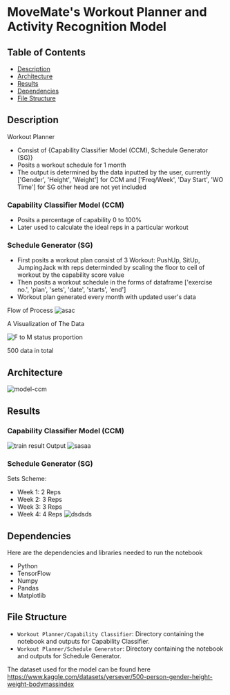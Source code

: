 # MoveMate's Workout Planner and Activity Recognition Model

## Table of Contents
- [Description](#description)
- [Architecture](#architecture)
- [Results](#results)
- [Dependencies](#dependencies)
- [File Structure](#file-structure)

## Description
Workout Planner
* Consist of {Capability Classifier Model (CCM), Schedule Generator (SG)} 
* Posits a workout schedule for 1 month
* The output is determined by the data inputted by the user, currently ['Gender', 'Height', 'Weight'] for CCM and ['Freq/Week', 'Day Start', 'WO Time'] for SG other head are not yet included

### Capability Classifier Model (CCM)
* Posits a percentage of capability 0 to 100% 
* Later used to calculate the ideal reps in a particular workout

### Schedule Generator (SG)
* First posits a workout plan consist of 3 Workout: PushUp, SitUp, JumpingJack with reps determinded by scaling the floor to ceil of workout by the capability score value 
* Then posits a workout schedule in the forms of dataframe ['exercise no.', 'plan', 'sets', 'date', 'starts', 'end']  
* Workout plan generated every month with updated user's data

Flow of Process
![asac](https://github.com/pdshi/model/assets/94330691/c5bab383-7917-4bdf-b340-764825e5e9a6)

A Visualization of The Data

![F to M status proportion](https://github.com/pdshi/model/assets/94330691/8d2c1a89-93c8-4b19-a88c-e5e9d7f8255f)

500 data in total

## Architecture
![model-ccm](https://github.com/pdshi/model/assets/94330691/3fb89c82-ea6d-4ee0-8b12-c5160f6e921a)

## Results
### Capability Classifier Model (CCM)
![train result](https://github.com/pdshi/model/assets/94330691/0e55d00d-0ae2-47dd-a130-c4e28605efea)
Output
![sasaa](https://github.com/pdshi/model/assets/94330691/8620681b-7bf1-4fdb-a891-23aa38a37813)

### Schedule Generator (SG)
Sets Scheme: 
- Week 1: 2 Reps
- Week 2: 3 Reps
- Week 3: 3 Reps
- Week 4: 4 Reps
![dsdsds](https://github.com/pdshi/model/assets/94330691/45f32679-d482-4b14-b9c2-b398161adaa1)

## Dependencies
Here are the dependencies and libraries needed to run the notebook
- Python
- TensorFlow
- Numpy
- Pandas
- Matplotlib

## File Structure
- `Workout Planner/Capability Classifier`: Directory containing the notebook and outputs for Capability Classifier.
- `Workout Planner/Schedule Generator`: Directory containing the notebook and outputs for Schedule Generator.

The dataset used for the model can be found here
https://www.kaggle.com/datasets/yersever/500-person-gender-height-weight-bodymassindex
